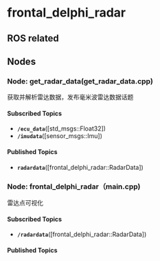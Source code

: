 # frontal_delphi_radar

## ROS related
## Nodes
### Node: get_radar_data(get_radar_data.cpp)
获取并解析雷达数据，发布毫米波雷达数据话题
#### Subscribed Topics
- **`/ecu_data`**([std_msgs::Float32])
- **`/imudata`**([sensor_msgs::Imu])
#### Published Topics
- **`radardata`**([frontal_delphi_radar::RadarData])
### Node: frontal_delphi_radar（main.cpp)
雷达点可视化
#### Subscribed Topics
- **`/radardata`**([frontal_delphi_radar::RadarData])
#### Published Topics


